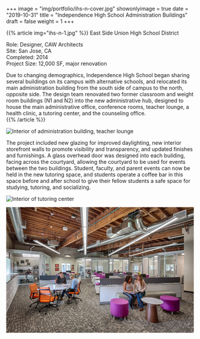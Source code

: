 +++
image = "img/portfolio/ihs-n-cover.jpg"
showonlyimage = true
date = "2019-10-31"
title = "Independence High School Administration Buildings"
draft = false
weight = 1
+++

{{% article img="ihs-n-1.jpg" %}}
East Side Union High School District

Role: Designer, CAW Architects  
Site: San Jose, CA  
Completed: 2014  
Project Size: 12,000 SF, major renovation  

Due to changing demographics, Independence High School began sharing several buildings on its campus with alternative schools, and relocated its main administration building from the south side of campus to the north, opposite side.  The design team renovated two former classroom and weight room buildings (N1 and N2) into the new administrative hub, designed to house the main administrative office, conference rooms, teacher lounge, a health clinic, a tutoring center, and the counseling office.  
{{% /article %}}

![Interior of administration building, teacher lounge](ihs-n-2.jpg)

The project included new glazing for improved daylighting, new interior storefront walls to promote visibility and transparency, and updated finishes and furnishings.  A glass overhead door was designed into each building, facing across the courtyard, allowing the courtyard to be used for events between the two buildings.  Student, faculty, and parent events can now be held in the new tutoring space, and students operate a coffee bar in this space before and after school to give their fellow students a safe space for studying, tutoring, and socializing.

![Interior of tutoring center](ihs-n-3.jpg)

![Interior of administration building, office](ihs-n-4.jpg)
